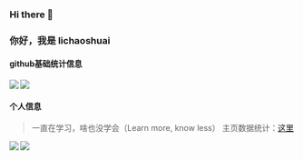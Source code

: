 ### Hi there 👋

### 你好，我是 lichaoshuai

#### github基础统计信息
<a href="https://github.com/lichaoshuai">
  <img align="left" src="https://github-readme-stats.vercel.app/api?username=lichaoshuai&count_private=true&show_icons=true&theme=radical" />
</a>

<a href="https://github.com/lichaoshuai">
  <img align="center" src="https://github-readme-stats.vercel.app/api/top-langs/?username=lichaoshuai&layout=compact" />
</a>


#### 个人信息
> 一直在学习，啥也没学会（Learn more, know less）
> 主页数据统计：<a href="https://github.com/anuraghazra/github-readme-stats">这里</a>



<a href="https://github.com/lichaoshuai/advanced-java">
  <img align="left" src="https://github-readme-stats.vercel.app/api/pin/?username=lichaoshuai&repo=advanced-java&theme=radical" />
</a>

<a href="https://github.com/lichaoshuai/JavaGuide">
  <img align="center" src="https://github-readme-stats.vercel.app/api/pin/?username=lichaoshuai&repo=JavaGuide&theme=radical" />
</a>





